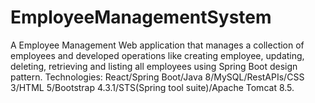 # EmployeeManagementSystem
A Employee Management Web application that manages a collection of employees and developed operations like creating employee, updating, deleting, retrieving and listing all employees using Spring Boot design pattern.
Technologies: React/Spring Boot/Java 8/MySQL/RestAPIs/CSS 3/HTML 5/Bootstrap 4.3.1/STS(Spring tool suite)/Apache Tomcat 8.5.
